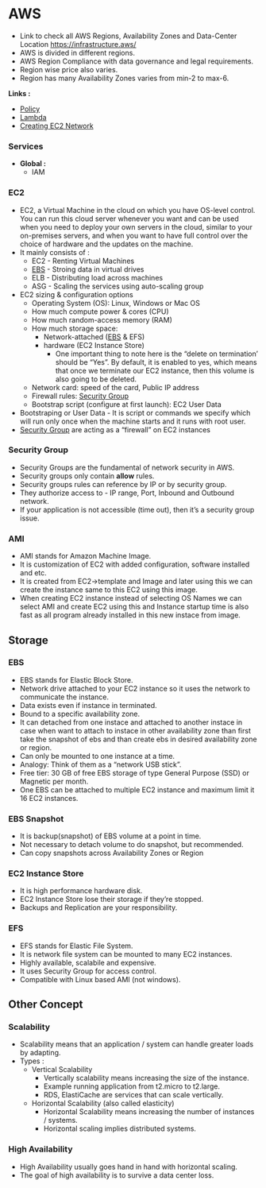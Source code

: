 # AWS

-  Link to check all AWS Regions, Availability Zones and Data-Center Location https://infrastructure.aws/
-  AWS is divided in different regions.
-  AWS Region Compliance with data governance and legal requirements.
-  Region wise price also varies.
-  Region has many Availability Zones varies from min-2 to max-6.

**Links :**  
-  [Policy](policy.md)  
-  [Lambda](Lambda/base.md)  
-  [Creating EC2 Network](EC2.md)  

### Services
-  **Global :**
   -  IAM

### EC2
-  EC2, a Virtual Machine in the cloud on which you have OS-level control. You can run this cloud server whenever you want and can be used when you need to deploy your own servers in the cloud, similar to your on-premises servers, and when you want to have full control over the choice of hardware and the updates on the machine.
-  It mainly consists of :
   -  EC2 - Renting Virtual Machines
   -  [EBS](#ebs) - Stroing data in virtual drives
   -  ELB - Distributing load across machines
   -  ASG - Scaling the services using auto-scaling group
-  EC2 sizing & configuration options
   -  Operating System (OS): Linux, Windows or Mac OS
   -  How much compute power & cores (CPU)
   -  How much random-access memory (RAM)
   -  How much storage space:
      -  Network-attached ([EBS](#ebs) & EFS)
      -  hardware (EC2 Instance Store)
         -  One important thing to note here is the “delete on termination’ should be “Yes”. By default, it is enabled to yes, which means that once we terminate our EC2 instance, then this volume is also going to be deleted.
   -  Network card: speed of the card, Public IP address
   -  Firewall rules: [Security Group](#security-group)
   -  Bootstrap script (configure at first launch): EC2 User Data
-  Bootstraping or User Data - It is script or commands we specify which will run only once when the machine starts and it runs with root user.
-  [Security Group](#security-group) are acting as a “firewall” on EC2 instances


### Security Group
-  Security Groups are the fundamental of network security in AWS.
-  Security groups only contain **allow** rules.
-  Security groups rules can reference by IP or by security group.
-  They authorize access to - IP range, Port, Inbound and Outbound network.
-  If your application is not accessible (time out), then it’s a security group issue.

### AMI
-  AMI stands for Amazon Machine Image.
-  It is customization of EC2 with added configuration, software installed and etc.
-  It is created from EC2->template and Image and later using this we can create the instance same to this EC2 using this image.
-  When creating EC2 instance instead of selecting OS Names we can select AMI and create EC2 using this and Instance startup time is also fast as all program already installed in this new instace from image.

## Storage

### EBS
-  EBS stands for Elastic Block Store.
-  Network drive attached to your EC2 instance so it uses the network to communicate the instance.
-  Data exists even if instance in terminated.
-  Bound to a specific availability zone.
-  It can detached from one instace and attached to another instace in case when want to attach to instace in other availability zone than first take the snapshot of ebs and than create ebs in desired availability zone or region.
-  Can only be mounted to one instance at a time.
-  Analogy: Think of them as a “network USB stick”.
-  Free tier: 30 GB of free EBS storage of type General Purpose (SSD) or 
Magnetic per month.
-  One EBS can be attached to multiple EC2 instance and maximum limit it 16 EC2 instances.

### EBS Snapshot
-  It is backup(snapshot) of EBS volume at a point in time.
-  Not necessary to detach volume to do snapshot, but recommended.
-  Can copy snapshots across Availability Zones or Region

### EC2 Instance Store
-  It is high performance hardware disk.
-  EC2 Instance Store lose their storage if they’re stopped.
-  Backups and Replication are your responsibility.

### EFS
-  EFS stands for Elastic File System.
-  It is network file system can be mounted to many EC2 instances.
-  Highly available, scalabile and expensive.
-  It uses Security Group for access control.
-  Compatible with Linux based AMI (not windows).

## Other Concept

### Scalability
-  Scalability means that an application / system can handle greater loads by adapting.
-  Types :
   -  Vertical Scalability
      -  Vertically scalability means increasing the size of the instance.
      -  Example running application from t2.micro to t2.large.
      -  RDS, ElastiCache are services that can scale vertically. 
   -  Horizontal Scalability (also called elasticity)
      -  Horizontal Scalability means increasing the number of instances / systems.
      -  Horizontal scaling implies distributed systems.

### High Availability
-  High Availability usually goes hand in hand with horizontal scaling.
-  The goal of high availability is to survive a data center loss.
